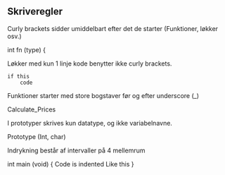 ## Skriveregler
Curly brackets sidder umiddelbart efter det de starter (Funktioner, løkker osv.)

int fn (type) {

Løkker med kun 1 linje kode benytter ikke curly brackets.

    if this
        code

Funktioner starter med store bogstaver før og efter underscore (_)

Calculate_Prices

I prototyper skrives kun datatype, og ikke variabelnavne.

Prototype (Int, char)

Indrykning består af intervaller på 4 mellemrum

int main (void) {
    Code is indented
    Like this
}